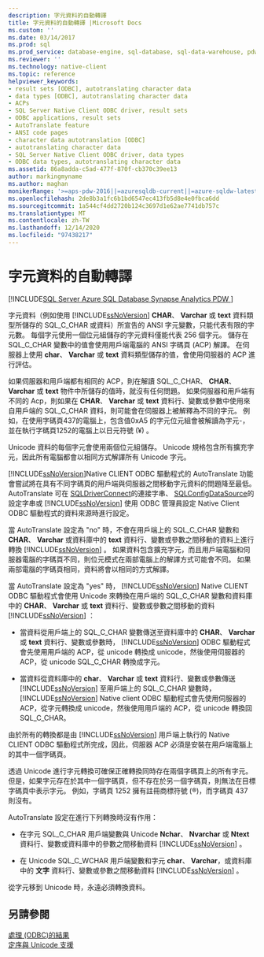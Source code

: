 ```yaml
---
description: 字元資料的自動轉譯
title: 字元資料的自動轉譯 |Microsoft Docs
ms.custom: ''
ms.date: 03/14/2017
ms.prod: sql
ms.prod_service: database-engine, sql-database, sql-data-warehouse, pdw
ms.reviewer: ''
ms.technology: native-client
ms.topic: reference
helpviewer_keywords:
- result sets [ODBC], autotranslating character data
- data types [ODBC], autotranslating character data
- ACPs
- SQL Server Native Client ODBC driver, result sets
- ODBC applications, result sets
- AutoTranslate feature
- ANSI code pages
- character data autotranslation [ODBC]
- autotranslating character data
- SQL Server Native Client ODBC driver, data types
- ODBC data types, autotranslating character data
ms.assetid: 86a8adda-c5ad-477f-870f-cb370c39ee13
author: markingmyname
ms.author: maghan
monikerRange: '>=aps-pdw-2016||=azuresqldb-current||=azure-sqldw-latest||>=sql-server-2016||>=sql-server-linux-2017||=azuresqldb-mi-current'
ms.openlocfilehash: 2de8b3a1fc6b1bd6547ec413fb5d8e4e0fbca6dd
ms.sourcegitcommit: 1a544cf4dd2720b124c3697d1e62ae7741db757c
ms.translationtype: MT
ms.contentlocale: zh-TW
ms.lasthandoff: 12/14/2020
ms.locfileid: "97438217"
---
```

# <a name="autotranslation-of-character-data"></a>字元資料的自動轉譯
[!INCLUDE[SQL Server Azure SQL Database Synapse Analytics PDW ](../../includes/applies-to-version/sql-asdb-asdbmi-asa-pdw.md)]

  字元資料（例如使用 [!INCLUDE[ssNoVersion](../../includes/ssnoversion-md.md)] **CHAR**、 **Varchar** 或 **text** 資料類型所儲存的 SQL_C_CHAR 或資料）所宣告的 ANSI 字元變數，只能代表有限的字元數。 每個字元使用一個位元組儲存的字元資料僅能代表 256 個字元。 儲存在 SQL_C_CHAR 變數中的值會使用用戶端電腦的 ANSI 字碼頁 (ACP) 解譯。 在伺服器上使用 **char**、 **Varchar** 或 **text** 資料類型儲存的值，會使用伺服器的 ACP 進行評估。  
  
 如果伺服器和用戶端都有相同的 ACP，則在解讀 SQL_C_CHAR、 **CHAR**、 **Varchar** 或 **text** 物件中所儲存的值時，就沒有任何問題。 如果伺服器和用戶端有不同的 Acp，則如果在 **CHAR**、 **Varchar** 或 **text** 資料行、變數或參數中使用來自用戶端的 SQL_C_CHAR 資料，則可能會在伺服器上被解釋為不同的字元。 例如，在使用字碼頁437的電腦上，包含值0xA5 的字元位元組會被解讀為字元-，並在執行字碼頁1252的電腦上以日元符號 (¥) 。  
  
 Unicode 資料的每個字元會使用兩個位元組儲存。 Unicode 規格包含所有擴充字元，因此所有電腦都會以相同方式解譯所有 Unicode 字元。  
  
 [!INCLUDE[ssNoVersion](../../includes/ssnoversion-md.md)]Native CLIENT ODBC 驅動程式的 AutoTranslate 功能會嘗試將在具有不同字碼頁的用戶端與伺服器之間移動字元資料的問題降至最低。 AutoTranslate 可在 [SQLDriverConnect](../../relational-databases/native-client-odbc-api/sqldriverconnect.md)的連接字串、 [SQLConfigDataSource](../../relational-databases/native-client-odbc-api/sqlconfigdatasource.md)的設定字串或 [!INCLUDE[ssNoVersion](../../includes/ssnoversion-md.md)] 使用 ODBC 管理員設定 Native Client ODBC 驅動程式的資料來源時進行設定。  
  
 當 AutoTranslate 設定為 "no" 時，不會在用戶端上的 SQL_C_CHAR 變數和 **CHAR**、 **Varchar** 或資料庫中的 **text** 資料行、變數或參數之間移動的資料上進行轉換 [!INCLUDE[ssNoVersion](../../includes/ssnoversion-md.md)] 。 如果資料包含擴充字元，而且用戶端電腦和伺服器電腦的字碼頁不同，則位元模式在兩部電腦上的解譯方式可能會不同。 如果兩部電腦的字碼頁相同，資料將會以相同的方式解譯。  
  
 當 AutoTranslate 設定為 "yes" 時， [!INCLUDE[ssNoVersion](../../includes/ssnoversion-md.md)] Native CLIENT ODBC 驅動程式會使用 Unicode 來轉換在用戶端的 SQL_C_CHAR 變數和資料庫中的 **CHAR**、 **Varchar** 或 **text** 資料行、變數或參數之間移動的資料 [!INCLUDE[ssNoVersion](../../includes/ssnoversion-md.md)] ：  
  
-   當資料從用戶端上的 SQL_C_CHAR 變數傳送至資料庫中的 **CHAR**、 **Varchar** 或 **text** 資料行、變數或參數時， [!INCLUDE[ssNoVersion](../../includes/ssnoversion-md.md)] ODBC 驅動程式會先使用用戶端的 ACP，從 unicode 轉換成 unicode，然後使用伺服器的 ACP，從 unicode SQL_C_CHAR 轉換成字元。  
  
-   當資料從資料庫中的 **char**、 **Varchar** 或 **text** 資料行、變數或參數傳送 [!INCLUDE[ssNoVersion](../../includes/ssnoversion-md.md)] 至用戶端上的 SQL_C_CHAR 變數時， [!INCLUDE[ssNoVersion](../../includes/ssnoversion-md.md)] Native client ODBC 驅動程式會先使用伺服器的 ACP，從字元轉換成 unicode，然後使用用戶端的 ACP，從 unicode 轉換回 SQL_C_CHAR。  
  
 由於所有的轉換都是由 [!INCLUDE[ssNoVersion](../../includes/ssnoversion-md.md)] 用戶端上執行的 Native CLIENT ODBC 驅動程式所完成，因此，伺服器 ACP 必須是安裝在用戶端電腦上的其中一個字碼頁。  
  
 透過 Unicode 進行字元轉換可確保正確轉換同時存在兩個字碼頁上的所有字元。 但是，如果字元存在於其中一個字碼頁，但不存在於另一個字碼頁，則無法在目標字碼頁中表示字元。 例如，字碼頁 1252 擁有註冊商標符號 (®)，而字碼頁 437 則沒有。  
  
 AutoTranslate 設定在進行下列轉換時沒有作用：  
  
-   在字元 SQL_C_CHAR 用戶端變數與 Unicode **Nchar**、 **Nvarchar** 或 **Ntext** 資料行、變數或資料庫中的參數之間移動資料 [!INCLUDE[ssNoVersion](../../includes/ssnoversion-md.md)] 。  
  
-   在 Unicode SQL_C_WCHAR 用戶端變數和字元 **char**、 **Varchar**，或資料庫中的 **文字** 資料行、變數或參數之間移動資料 [!INCLUDE[ssNoVersion](../../includes/ssnoversion-md.md)] 。  
  
 從字元移到 Unicode 時，永遠必須轉換資料。  
  
## <a name="see-also"></a>另請參閱  
 [處理 &#40;ODBC&#41;的結果 ](../../relational-databases/native-client-odbc-results/processing-results-odbc.md)   
 [定序與 Unicode 支援](../../relational-databases/collations/collation-and-unicode-support.md)  
  
  
